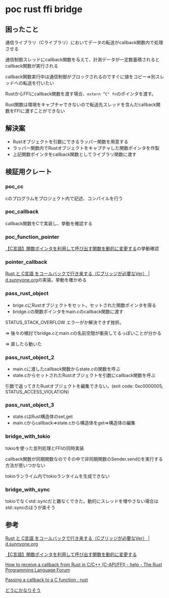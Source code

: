 # poc rust ffi bridge

## 困ったこと

通信ライブラリ（Cライブラリ）においてデータの転送がcallback関数内で処理させる

通信制御スレッドにcallback関数を与えて、計測データが一定数蓄積されるとcallback関数が実行される

callback関数実行中は通信制御がブロックされるのですぐに値をコピー⇒別スレッドへの転送を行いたい

RustからFFIにcallback関数を渡す場合、``extern ”C" fn``のポインタを渡す。

Rust関数は環境をキャプチャできないので転送先スレッドを含んだcallback関数をFFIに渡すことができない

## 解決案

- Rustオブジェクトを引数にできるラッパー関数を用意する
- ラッパー関数内でRustオブジェクトをキャプチャした関数ポインタを作製
- 上記関数ポインタをcallback関数としてライブラリ関数に渡す

## 検証用クレート

### poc_cc

cのプログラムをプロジェクト内で記述、コンパイルを行う

### poc_callback

callback関数をCで実装し、挙動を確認する

### poc_function_pointer

[【C言語】関数ポインタを利用して呼び出す関数を動的に変更する](https://www.kishiro.com/programming/c/function_pointer.html)の挙動確認

### pointer_callback

[Rust と C言語 をコールバックで行き来する（Cブリッジが必要なVer） | d.sunnyone.org](http://d.sunnyone.org/2016/04/rust-c-cver.html)の実装。挙動を確かめる

### pass_rust_object

- brige.cにRustオブジェクトをセット。セットされた関数ポインタを得る
- bridge.cの関数ポインタをmain.cのcallback関数に渡す

STATUS_STACK_OVERFLOW エラーがか解決できず挫折。

⇒ 後々の検討でbridge.cとmain.cの名前空間が衝突してるっぽいことが分かる

⇒ 直したら動いた

### pass_rust_object_2

- main.cに渡したcallback関数からstate.cの関数を呼ぶ
- state.cからセットされたRustオブジェクトを引数にcallback関数を呼ぶ

引数で返ってきたRustオブジェクトを編集できない。(exit code: 0xc0000005, STATUS_ACCESS_VIOLATION)

### pass_rust_object_3

- state.cはRust構造体のset,get
- main.cからcallback⇒state.cから構造体をget⇒構造体の編集

### bridge_with_tokio

tokioを使った並列処理とFFIの同時実装

callback関数が同期関数なのでその中で非同期関数のSender.send()を実行する方法が思いつかない

tokioランライム内でtokioランタイムを生成できない

### bridge_with_sync

tokioでなくstd::syncだと難なくできた。動的にスレッドを増やさない場合はstd::syncのほうが楽そう

## 参考

[Rust と C言語 をコールバックで行き来する（Cブリッジが必要なVer） | d.sunnyone.org](http://d.sunnyone.org/2016/04/rust-c-cver.html)

[【C言語】関数ポインタを利用して呼び出す関数を動的に変更する](https://www.kishiro.com/programming/c/function_pointer.html)

[How to receive a callback from Rust in C/C++ (C-API/FFI) - help - The Rust Programming Language Forum](https://users.rust-lang.org/t/how-to-receive-a-callback-from-rust-in-c-c-c-api-ffi/10270/9)

[Passing a callback to a C function : rust](https://www.reddit.com/r/rust/comments/b7e0ty/passing_a_callback_to_a_c_function/)

[どうにかなりそう](https://drivingmecrazy.netlify.app/blog/rust-c-ffi/)